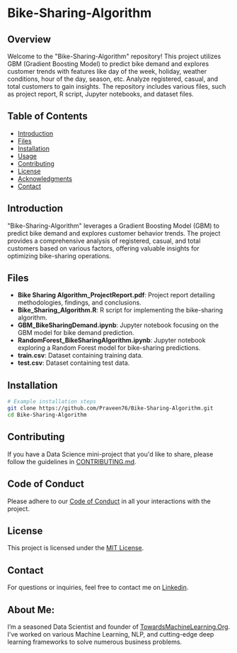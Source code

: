 # Bike-Sharing-Algorithm

## Overview

Welcome to the "Bike-Sharing-Algorithm" repository! This project utilizes GBM (Gradient Boosting Model) to predict bike demand and explores customer trends with features like day of the week, holiday, weather conditions, hour of the day, season, etc. Analyze registered, casual, and total customers to gain insights. The repository includes various files, such as project report, R script, Jupyter notebooks, and dataset files.

## Table of Contents

- [Introduction](#introduction)
- [Files](#files)
- [Installation](#installation)
- [Usage](#usage)
- [Contributing](#contributing)
- [License](#license)
- [Acknowledgments](#acknowledgments)
- [Contact](#contact)

## Introduction

"Bike-Sharing-Algorithm" leverages a Gradient Boosting Model (GBM) to predict bike demand and explores customer behavior trends. The project provides a comprehensive analysis of registered, casual, and total customers based on various factors, offering valuable insights for optimizing bike-sharing operations.

## Files

- **Bike Sharing Algorithm_ProjectReport.pdf**: Project report detailing methodologies, findings, and conclusions.
- **Bike_Sharing_Algorithm.R**: R script for implementing the bike-sharing algorithm.
- **GBM_BikeSharingDemand.ipynb**: Jupyter notebook focusing on the GBM model for bike demand prediction.
- **RandomForest_BikeSharingAlgorithm.ipynb**: Jupyter notebook exploring a Random Forest model for bike-sharing predictions.
- **train.csv**: Dataset containing training data.
- **test.csv**: Dataset containing test data.

## Installation

```bash
# Example installation steps
git clone https://github.com/Praveen76/Bike-Sharing-Algorithm.git
cd Bike-Sharing-Algorithm
```

## Contributing

If you have a Data Science mini-project that you'd like to share, please follow the guidelines in [CONTRIBUTING.md](https://github.com/Praveen76/Data-Science-Mini-Projects/blob/main/contributing.md).

## Code of Conduct
Please adhere to our [Code of Conduct](https://github.com/Praveen76/Data-Science-Mini-Projects/blob/main/CODE_OF_CONDUCT.md) in all your interactions with the project.

## License

This project is licensed under the [MIT License](LICENSE).

## Contact

For questions or inquiries, feel free to contact me on [Linkedin](https://www.linkedin.com/in/praveen-kumar-anwla-49169266/).

## **About Me**:
I’m a seasoned Data Scientist and founder of [TowardsMachineLearning.Org](https://towardsmachinelearning.org/). I've worked on various Machine Learning, NLP, and cutting-edge deep learning frameworks to solve numerous business problems.
